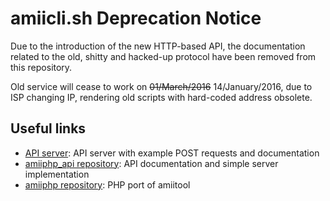 amiicli.sh Deprecation Notice
=============================

Due to the introduction of the new HTTP-based API, the documentation related to the old, shitty and hacked-up protocol have been removed from this repository.

Old service will cease to work on ~~01/March/2016~~ 14/January/2016, due to ISP changing IP, rendering old scripts with hard-coded address obsolete.

Useful links
------------
 * [API server](https://www.socram.ovh/amiibo/): API server with example POST requests and documentation
 * [amiiphp_api repository](https://github.com/socram8888/amiiphp_api): API documentation and simple server implementation
 * [amiiphp repository](https://github.com/socram8888/amiiphp): PHP port of amiitool
